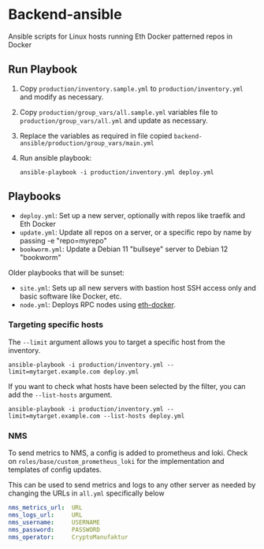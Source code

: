 # Backend-ansible

Ansible scripts for Linux hosts running Eth Docker patterned repos in Docker

## Run Playbook

1. Copy `production/inventory.sample.yml` to `production/inventory.yml` and modify as necessary.

2. Copy `production/group_vars/all.sample.yml` variables file to `production/group_vars/all.yml` and update as necessary.

3. Replace the variables as required in file copied `backend-ansible/production/group_vars/main.yml`

4. Run ansible playbook:

      ```shell
      ansible-playbook -i production/inventory.yml deploy.yml
      ```

## Playbooks

- `deploy.yml`: Set up a new server, optionally with repos like traefik and Eth Docker
- `update.yml`: Update all repos on a server, or a specific repo by name by passing -e "repo=myrepo"
- `bookworm.yml`: Update a Debian 11 "bullseye" server to Debian 12 "bookworm" 

Older playbooks that will be sunset:
- `site.yml`: Sets up all new servers with bastion host SSH access only and basic software like Docker, etc.
- `node.yml`: Deploys RPC nodes using [eth-docker](https://github.com/eth-educators/eth-docker).

### Targeting specific hosts

The `--limit` argument allows you to target a specific host from the inventory.

```shell
ansible-playbook -i production/inventory.yml --limit=mytarget.example.com deploy.yml
```

If you want to check what hosts have been selected by the filter, you can add the `--list-hosts` argument.

```shell
ansible-playbook -i production/inventory.yml --limit=mytarget.example.com --list-hosts deploy.yml
```

### NMS
To send metrics to NMS, a config is added to prometheus and loki. Check on `roles/base/custom_prometheus_loki` for the implementation and templates of config updates.

This can be used to send metrics and logs to any other server as needed by changing the URLs in `all.yml` specifically below

```yml
nms_metrics_url:  URL
nms_logs_url:     URL
nms_username:     USERNAME
nms_password:     PASSWORD
nms_operator:     CryptoManufaktur
```
